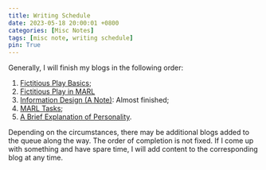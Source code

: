 ```yaml
---
title: Writing Schedule
date: 2023-05-18 20:00:01 +0800
categories: [Misc Notes]
tags: [misc note, writing schedule]
pin: True
---
```



Generally, I will finish my blogs in the following order: 
1. [Fictitious Play Basics](https://yuelin301.github.io/posts/Fictitious-Play-Basics/);
2. [Fictitious Play in MARL](https://yuelin301.github.io/posts/Fictitious-Play-MARL/)
3. [Information Design (A Note)](https://yuelin301.github.io/posts/Information-Design/): Almost finished;
4. [MARL Tasks](https://yuelin301.github.io/posts/MARL-Tasks/);
5. [A Brief Explanation of Personality](https://yuelin301.github.io/posts/personality/).

Depending on the circumstances, there may be additional blogs added to the queue along the way. 
The order of completion is not fixed.
If I come up with something and have spare time, I will add content to the corresponding blog at any time.